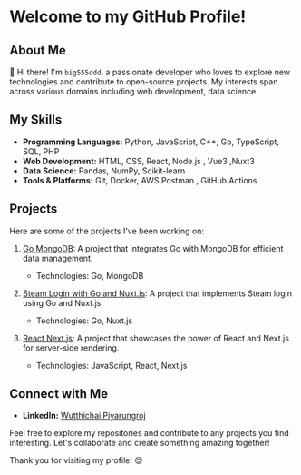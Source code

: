 # Welcome to my GitHub Profile!

## About Me

👋 Hi there! I'm `big555ddd`, a passionate developer who loves to explore new technologies and contribute to open-source projects. My interests span across various domains including web development, data science
## My Skills

- **Programming Languages:** Python, JavaScript, C++, Go, TypeScript, SQL, PHP
- **Web Development:** HTML, CSS, React, Node.js , Vue3 ,Nuxt3
- **Data Science:** Pandas, NumPy, Scikit-learn
- **Tools & Platforms:** Git, Docker, AWS,Postman , GitHub Actions

## Projects

Here are some of the projects I've been working on:

1. [Go MongoDB](https://github.com/big555ddd/go-mongoDB): A project that integrates Go with MongoDB for efficient data management.
   - Technologies: Go, MongoDB

2. [Steam Login with Go and Nuxt.js](https://github.com/big555ddd/steam-login-go-nuxt-3): A project that implements Steam login using Go and Nuxt.js.
   - Technologies: Go, Nuxt.js

3. [React Next.js](https://github.com/big555ddd/react-nextjs): A project that showcases the power of React and Next.js for server-side rendering.
   - Technologies: JavaScript, React, Next.js


## Connect with Me

- **LinkedIn:** [Wutthichai Piyarungroj](https://www.linkedin.com/in/wutthichai-piyarungroj-2b093b351/)

Feel free to explore my repositories and contribute to any projects you find interesting. Let's collaborate and create something amazing together!

Thank you for visiting my profile! 😊
